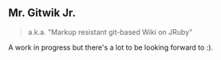 ## Mr. Gitwik Jr.

> a.k.a. "Markup resistant git-based Wiki on JRuby"

A work in progress but there's a lot to be looking forward to :).
